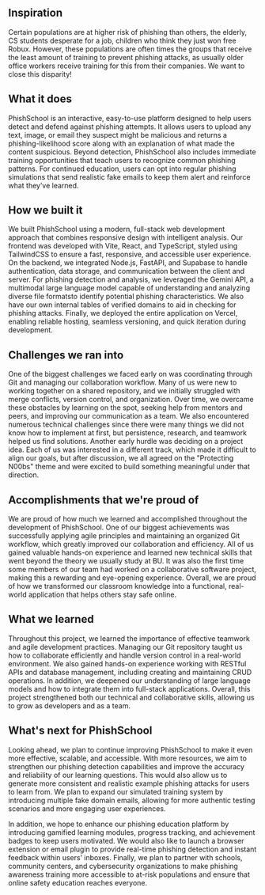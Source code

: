 ## Inspiration
Certain populations are at higher risk of phishing than others, the elderly, CS students desperate for a job, children who think they just won free Robux. However, these populations are often times the groups that receive the least amount of training to prevent phishing attacks, as usually older office workers receive training for this from their companies. We want to close this disparity!

## What it does
PhishSchool is an interactive, easy-to-use platform designed to help users detect and defend against phishing attempts. It allows users to upload any text, image, or email they suspect might be malicious and returns a phishing-likelihood score along with an explanation of what made the content suspicious. Beyond detection, PhishSchool also includes immediate training opportunities that teach users to recognize common phishing patterns. For continued education, users can opt into regular phishing simulations that send realistic fake emails to keep them alert and reinforce what they’ve learned.

## How we built it
We built PhishSchool using a modern, full-stack web development approach that combines responsive design with intelligent analysis. Our frontend was developed with Vite, React, and TypeScript, styled using TailwindCSS to ensure a fast, responsive, and accessible user experience. On the backend, we integrated Node.js, FastAPI, and Supabase to handle authentication, data storage, and communication between the client and server. For phishing detection and analysis, we leveraged the Gemini API, a multimodal large language model capable of understanding and analyzing diverse file formatsto identify potential phishing characteristics. We also have our own internal tables of verified domains to aid in checking for phishing attacks. Finally, we deployed the entire application on Vercel, enabling reliable hosting, seamless versioning, and quick iteration during development.

## Challenges we ran into
One of the biggest challenges we faced early on was coordinating through Git and managing our collaboration workflow. Many of us were new to working together on a shared repository, and we initially struggled with merge conflicts, version control, and organization. Over time, we overcame these obstacles by learning on the spot, seeking help from mentors and peers, and improving our communication as a team. We also encountered numerous technical challenges since there were many things we did not know how to implement at first, but persistence, research, and teamwork helped us find solutions. Another early hurdle was deciding on a project idea. Each of us was interested in a different track, which made it difficult to align our goals, but after discussion, we all agreed on the "Protecting N00bs" theme and were excited to build something meaningful under that direction.

## Accomplishments that we're proud of
We are proud of how much we learned and accomplished throughout the development of PhishSchool. One of our biggest achievements was successfully applying agile principles and maintaining an organized Git workflow, which greatly improved our collaboration and efficiency. All of us gained valuable hands-on experience and learned new technical skills that went beyond the theory we usually study at BU. It was also the first time some members of our team had worked on a collaborative software project, making this a rewarding and eye-opening experience. Overall, we are proud of how we transformed our classroom knowledge into a functional, real-world application that helps others stay safe online.

## What we learned
Throughout this project, we learned the importance of effective teamwork and agile development practices. Managing our Git repository taught us how to collaborate efficiently and handle version control in a real-world environment. We also gained hands-on experience working with RESTful APIs and database management, including creating and maintaining CRUD operations. In addition, we deepened our understanding of large language models and how to integrate them into full-stack applications. Overall, this project strengthened both our technical and collaborative skills, allowing us to grow as developers and as a team.

## What's next for PhishSchool
Looking ahead, we plan to continue improving PhishSchool to make it even more effective, scalable, and accessible. With more resources, we aim to strengthen our phishing detection capabilities and improve the accuracy and reliability of our learning questions. This would also allow us to generate more consistent and realistic example phishing attacks for users to learn from. We plan to expand our simulated training system by introducing multiple fake domain emails, allowing for more authentic testing scenarios and more engaging user experiences.

In addition, we hope to enhance our phishing education platform by introducing gamified learning modules, progress tracking, and achievement badges to keep users motivated. We would also like to launch a browser extension or email plugin to provide real-time phishing detection and instant feedback within users’ inboxes. Finally, we plan to partner with schools, community centers, and cybersecurity organizations to make phishing awareness training more accessible to at-risk populations and ensure that online safety education reaches everyone.